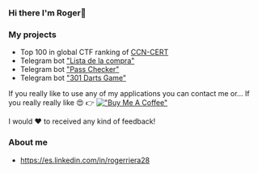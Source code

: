 ### Hi there I'm Roger👋

### My projects
* Top 100 in global CTF ranking of [CCN-CERT](https://atenea.ccn-cert.cni.es/home)
* Telegram bot ["Lista de la compra"](https://github.com/Roger204/listaCompraTelegramBot)
* Telegram bot ["Pass Checker"](https://github.com/Roger204/passCheckerTelegramBot)
* Telegram bot ["301 Darts Game"](https://github.com/Roger204/passCheckerTelegramBot)

If you really like to use any of my applications you can contact me or... If you really really like 😍 :point_right:  [!["Buy Me A Coffee"](https://www.buymeacoffee.com/assets/img/custom_images/orange_img.png)](https://www.buymeacoffee.com/RoR4)

I would ❤️ to received any kind of feedback!


### About me 
* https://es.linkedin.com/in/rogerriera28
